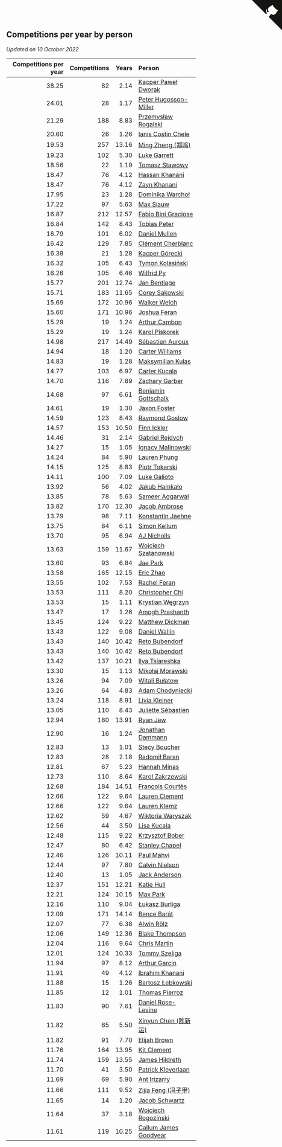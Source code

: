 ## Competitions per year by person

*Updated on 10 October 2022*

| Competitions per year | Competitions | Years | Person |
| ---: | ---: | ---: | :--- |
| 38.25 | 82 | 2.14 | [Kacper Paweł Dworak](https://www.worldcubeassociation.org/persons/2020DWOR01) |
| 24.01 | 28 | 1.17 | [Peter Hugosson-Miller](https://www.worldcubeassociation.org/persons/2021HUGO01) |
| 21.29 | 188 | 8.83 | [Przemysław Rogalski](https://www.worldcubeassociation.org/persons/2013ROGA02) |
| 20.60 | 26 | 1.26 | [Ianis Costin Chele](https://www.worldcubeassociation.org/persons/2021CHEL01) |
| 19.53 | 257 | 13.16 | [Ming Zheng (郑鸣)](https://www.worldcubeassociation.org/persons/2009ZHEN11) |
| 19.23 | 102 | 5.30 | [Luke Garrett](https://www.worldcubeassociation.org/persons/2017GARR05) |
| 18.56 | 22 | 1.19 | [Tomasz Stawowy](https://www.worldcubeassociation.org/persons/2021STAW01) |
| 18.47 | 76 | 4.12 | [Hassan Khanani](https://www.worldcubeassociation.org/persons/2018KHAN26) |
| 18.47 | 76 | 4.12 | [Zayn Khanani](https://www.worldcubeassociation.org/persons/2018KHAN28) |
| 17.95 | 23 | 1.28 | [Dominika Warchoł](https://www.worldcubeassociation.org/persons/2021WARC01) |
| 17.22 | 97 | 5.63 | [Max Siauw](https://www.worldcubeassociation.org/persons/2017SIAU02) |
| 16.87 | 212 | 12.57 | [Fabio Bini Graciose](https://www.worldcubeassociation.org/persons/2010GRAC02) |
| 16.84 | 142 | 8.43 | [Tobias Peter](https://www.worldcubeassociation.org/persons/2014PETE03) |
| 16.79 | 101 | 6.02 | [Daniel Mullen](https://www.worldcubeassociation.org/persons/2016MULL04) |
| 16.42 | 129 | 7.85 | [Clément Cherblanc](https://www.worldcubeassociation.org/persons/2014CHER05) |
| 16.39 | 21 | 1.28 | [Kacper Górecki](https://www.worldcubeassociation.org/persons/2021GORE01) |
| 16.32 | 105 | 6.43 | [Tymon Kolasiński](https://www.worldcubeassociation.org/persons/2016KOLA02) |
| 16.26 | 105 | 6.46 | [Wilfrid Py](https://www.worldcubeassociation.org/persons/2016PYWI01) |
| 15.77 | 201 | 12.74 | [Jan Bentlage](https://www.worldcubeassociation.org/persons/2010BENT01) |
| 15.71 | 183 | 11.65 | [Corey Sakowski](https://www.worldcubeassociation.org/persons/2011SAKO01) |
| 15.69 | 172 | 10.96 | [Walker Welch](https://www.worldcubeassociation.org/persons/2011WELC01) |
| 15.60 | 171 | 10.96 | [Joshua Feran](https://www.worldcubeassociation.org/persons/2011FERA01) |
| 15.29 | 19 | 1.24 | [Arthur Cambon](https://www.worldcubeassociation.org/persons/2021CAMB01) |
| 15.29 | 19 | 1.24 | [Karol Piskorek](https://www.worldcubeassociation.org/persons/2021PISK01) |
| 14.98 | 217 | 14.49 | [Sébastien Auroux](https://www.worldcubeassociation.org/persons/2008AURO01) |
| 14.94 | 18 | 1.20 | [Carter Williams](https://www.worldcubeassociation.org/persons/2021WILL06) |
| 14.83 | 19 | 1.28 | [Maksymilian Kulas](https://www.worldcubeassociation.org/persons/2021KULA02) |
| 14.77 | 103 | 6.97 | [Carter Kucala](https://www.worldcubeassociation.org/persons/2015KUCA01) |
| 14.70 | 116 | 7.89 | [Zachary Garber](https://www.worldcubeassociation.org/persons/2014GARB01) |
| 14.68 | 97 | 6.61 | [Benjamin Gottschalk](https://www.worldcubeassociation.org/persons/2016GOTT01) |
| 14.61 | 19 | 1.30 | [Jaxon Foster](https://www.worldcubeassociation.org/persons/2021FOST01) |
| 14.59 | 123 | 8.43 | [Raymond Goslow](https://www.worldcubeassociation.org/persons/2014GOSL01) |
| 14.57 | 153 | 10.50 | [Finn Ickler](https://www.worldcubeassociation.org/persons/2012ICKL01) |
| 14.46 | 31 | 2.14 | [Gabriel Rejdych](https://www.worldcubeassociation.org/persons/2020REJD01) |
| 14.27 | 15 | 1.05 | [Ignacy Malinowski](https://www.worldcubeassociation.org/persons/2021MALI02) |
| 14.24 | 84 | 5.90 | [Lauren Phung](https://www.worldcubeassociation.org/persons/2016PHUN02) |
| 14.15 | 125 | 8.83 | [Piotr Tokarski](https://www.worldcubeassociation.org/persons/2013TOKA01) |
| 14.11 | 100 | 7.09 | [Luke Galioto](https://www.worldcubeassociation.org/persons/2015GALI02) |
| 13.92 | 56 | 4.02 | [Jakub Hamkało](https://www.worldcubeassociation.org/persons/2018HAMK01) |
| 13.85 | 78 | 5.63 | [Sameer Aggarwal](https://www.worldcubeassociation.org/persons/2017AGGA01) |
| 13.82 | 170 | 12.30 | [Jacob Ambrose](https://www.worldcubeassociation.org/persons/2010AMBR01) |
| 13.79 | 98 | 7.11 | [Konstantin Jaehne](https://www.worldcubeassociation.org/persons/2015JAEH01) |
| 13.75 | 84 | 6.11 | [Simon Kellum](https://www.worldcubeassociation.org/persons/2016KELL12) |
| 13.70 | 95 | 6.94 | [AJ Nicholls](https://www.worldcubeassociation.org/persons/2015NICH04) |
| 13.63 | 159 | 11.67 | [Wojciech Szatanowski](https://www.worldcubeassociation.org/persons/2011SZAT01) |
| 13.60 | 93 | 6.84 | [Jae Park](https://www.worldcubeassociation.org/persons/2015PARK24) |
| 13.58 | 165 | 12.15 | [Eric Zhao](https://www.worldcubeassociation.org/persons/2010ZHAO19) |
| 13.55 | 102 | 7.53 | [Rachel Feran](https://www.worldcubeassociation.org/persons/2015FERA01) |
| 13.53 | 111 | 8.20 | [Christopher Chi](https://www.worldcubeassociation.org/persons/2014CHIC01) |
| 13.53 | 15 | 1.11 | [Krystian Węgrzyn](https://www.worldcubeassociation.org/persons/2021WEGR01) |
| 13.47 | 17 | 1.26 | [Amogh Prashanth](https://www.worldcubeassociation.org/persons/2021PRAS01) |
| 13.45 | 124 | 9.22 | [Matthew Dickman](https://www.worldcubeassociation.org/persons/2013DICK01) |
| 13.43 | 122 | 9.08 | [Daniel Wallin](https://www.worldcubeassociation.org/persons/2013WALL03) |
| 13.43 | 140 | 10.42 | [Reto Bubendorf](https://www.worldcubeassociation.org/persons/2012BUBE01) |
| 13.43 | 140 | 10.42 | [Reto Bubendorf](https://www.worldcubeassociation.org/persons/2012BUBE01) |
| 13.42 | 137 | 10.21 | [Ilya Tsiareshka](https://www.worldcubeassociation.org/persons/2012TERE01) |
| 13.30 | 15 | 1.13 | [Mikołaj Morawski](https://www.worldcubeassociation.org/persons/2021MORA01) |
| 13.26 | 94 | 7.09 | [Witali Bułatow](https://www.worldcubeassociation.org/persons/2015BUAT01) |
| 13.26 | 64 | 4.83 | [Adam Chodyniecki](https://www.worldcubeassociation.org/persons/2017CHOD02) |
| 13.24 | 118 | 8.91 | [Livia Kleiner](https://www.worldcubeassociation.org/persons/2013KLEI03) |
| 13.05 | 110 | 8.43 | [Juliette Sébastien](https://www.worldcubeassociation.org/persons/2014SEBA01) |
| 12.94 | 180 | 13.91 | [Ryan Jew](https://www.worldcubeassociation.org/persons/2008JEWR01) |
| 12.90 | 16 | 1.24 | [Jonathan Dammann](https://www.worldcubeassociation.org/persons/2021DAMM01) |
| 12.83 | 13 | 1.01 | [Stecy Boucher](https://www.worldcubeassociation.org/persons/2021BOUC01) |
| 12.83 | 28 | 2.18 | [Radomił Baran](https://www.worldcubeassociation.org/persons/2020BARA02) |
| 12.81 | 67 | 5.23 | [Hannah Minas](https://www.worldcubeassociation.org/persons/2017MINA04) |
| 12.73 | 110 | 8.64 | [Karol Zakrzewski](https://www.worldcubeassociation.org/persons/2014ZAKR01) |
| 12.68 | 184 | 14.51 | [François Courtès](https://www.worldcubeassociation.org/persons/2008COUR01) |
| 12.66 | 122 | 9.64 | [Lauren Clement](https://www.worldcubeassociation.org/persons/2013KLEM01) |
| 12.66 | 122 | 9.64 | [Lauren Klemz](https://www.worldcubeassociation.org/persons/2013KLEM01) |
| 12.62 | 59 | 4.67 | [Wiktoria Waryszak](https://www.worldcubeassociation.org/persons/2018WARY01) |
| 12.56 | 44 | 3.50 | [Lisa Kucala](https://www.worldcubeassociation.org/persons/2019KUCA01) |
| 12.48 | 115 | 9.22 | [Krzysztof Bober](https://www.worldcubeassociation.org/persons/2013BOBE01) |
| 12.47 | 80 | 6.42 | [Stanley Chapel](https://www.worldcubeassociation.org/persons/2016CHAP04) |
| 12.46 | 126 | 10.11 | [Paul Mahvi](https://www.worldcubeassociation.org/persons/2012MAHV01) |
| 12.44 | 97 | 7.80 | [Calvin Nielson](https://www.worldcubeassociation.org/persons/2014NIEL03) |
| 12.40 | 13 | 1.05 | [Jack Anderson](https://www.worldcubeassociation.org/persons/2021ANDE05) |
| 12.37 | 151 | 12.21 | [Katie Hull](https://www.worldcubeassociation.org/persons/2010HULL01) |
| 12.21 | 124 | 10.15 | [Max Park](https://www.worldcubeassociation.org/persons/2012PARK03) |
| 12.16 | 110 | 9.04 | [Łukasz Burliga](https://www.worldcubeassociation.org/persons/2013BURL01) |
| 12.09 | 171 | 14.14 | [Bence Barát](https://www.worldcubeassociation.org/persons/2008BARA01) |
| 12.07 | 77 | 6.38 | [Alwin Rölz](https://www.worldcubeassociation.org/persons/2016ROLZ01) |
| 12.06 | 149 | 12.36 | [Blake Thompson](https://www.worldcubeassociation.org/persons/2010THOM03) |
| 12.04 | 116 | 9.64 | [Chris Martin](https://www.worldcubeassociation.org/persons/2013MART03) |
| 12.01 | 124 | 10.33 | [Tommy Szeliga](https://www.worldcubeassociation.org/persons/2012SZEL01) |
| 11.94 | 97 | 8.12 | [Arthur Garcin](https://www.worldcubeassociation.org/persons/2014GARC27) |
| 11.91 | 49 | 4.12 | [Ibrahim Khanani](https://www.worldcubeassociation.org/persons/2018KHAN27) |
| 11.88 | 15 | 1.26 | [Bartosz Łebkowski](https://www.worldcubeassociation.org/persons/2021LEBK01) |
| 11.85 | 12 | 1.01 | [Thomas Pierroz](https://www.worldcubeassociation.org/persons/2021PIER01) |
| 11.83 | 90 | 7.61 | [Daniel Rose-Levine](https://www.worldcubeassociation.org/persons/2015ROSE01) |
| 11.82 | 65 | 5.50 | [Xinyun Chen (陈新运)](https://www.worldcubeassociation.org/persons/2017CHEN36) |
| 11.82 | 91 | 7.70 | [Elijah Brown](https://www.worldcubeassociation.org/persons/2015BROW03) |
| 11.76 | 164 | 13.95 | [Kit Clement](https://www.worldcubeassociation.org/persons/2008CLEM01) |
| 11.74 | 159 | 13.55 | [James Hildreth](https://www.worldcubeassociation.org/persons/2009HILD01) |
| 11.70 | 41 | 3.50 | [Patrick Kleverlaan](https://www.worldcubeassociation.org/persons/2019KLEV01) |
| 11.69 | 69 | 5.90 | [Ant Irizarry](https://www.worldcubeassociation.org/persons/2016IRIZ02) |
| 11.66 | 111 | 9.52 | [Zijia Feng (冯子甲)](https://www.worldcubeassociation.org/persons/2013FENG02) |
| 11.65 | 14 | 1.20 | [Jacob Schwartz](https://www.worldcubeassociation.org/persons/2021SCHW01) |
| 11.64 | 37 | 3.18 | [Wojciech Rogoziński](https://www.worldcubeassociation.org/persons/2019ROGO04) |
| 11.61 | 119 | 10.25 | [Callum James Goodyear](https://www.worldcubeassociation.org/persons/2012GOOD02) |


<a href="https://github.com/JustinTimeCuber/wca_statistics" class="github-corner" aria-label="View source on Github"><svg width="80" height="80" viewBox="0 0 250 250" style="fill:#151513; color:#fff; position: absolute; top: 0; border: 0; right: 0;" aria-hidden="true"><path d="M0,0 L115,115 L130,115 L142,142 L250,250 L250,0 Z"></path><path d="M128.3,109.0 C113.8,99.7 119.0,89.6 119.0,89.6 C122.0,82.7 120.5,78.6 120.5,78.6 C119.2,72.0 123.4,76.3 123.4,76.3 C127.3,80.9 125.5,87.3 125.5,87.3 C122.9,97.6 130.6,101.9 134.4,103.2" fill="currentColor" style="transform-origin: 130px 106px;" class="octo-arm"></path><path d="M115.0,115.0 C114.9,115.1 118.7,116.5 119.8,115.4 L133.7,101.6 C136.9,99.2 139.9,98.4 142.2,98.6 C133.8,88.0 127.5,74.4 143.8,58.0 C148.5,53.4 154.0,51.2 159.7,51.0 C160.3,49.4 163.2,43.6 171.4,40.1 C171.4,40.1 176.1,42.5 178.8,56.2 C183.1,58.6 187.2,61.8 190.9,65.4 C194.5,69.0 197.7,73.2 200.1,77.6 C213.8,80.2 216.3,84.9 216.3,84.9 C212.7,93.1 206.9,96.0 205.4,96.6 C205.1,102.4 203.0,107.8 198.3,112.5 C181.9,128.9 168.3,122.5 157.7,114.1 C157.9,116.9 156.7,120.9 152.7,124.9 L141.0,136.5 C139.8,137.7 141.6,141.9 141.8,141.8 Z" fill="currentColor" class="octo-body"></path></svg></a><style>.github-corner:hover .octo-arm{animation:octocat-wave 560ms ease-in-out}@keyframes octocat-wave{0%,100%{transform:rotate(0)}20%,60%{transform:rotate(-25deg)}40%,80%{transform:rotate(10deg)}}@media (max-width:500px){.github-corner:hover .octo-arm{animation:none}.github-corner .octo-arm{animation:octocat-wave 560ms ease-in-out}}</style>
